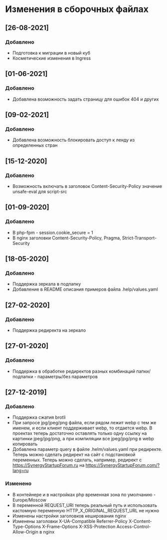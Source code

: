 # Изменения в сборочных файлах

## [26-08-2021]

### Добавлено
- Подготовка к миграции в новый куб
- Косметические изменения в Ingress

## [01-06-2021]

### Добавлено
- Добавлена возможность задать страницу для ошибок 404 и других

## [09-02-2021]

### Добавлено
- Добавлена возможность блокировать доступ к ленду из определенных стран

## [15-12-2020]

### Добавлено
- Возможность включать в заголовок Content-Security-Policy значение unsafe-eval для script-src

## [01-09-2020]

### Добавлено
- В php-fpm - session.cookie_secure = 1
- В nginx заголовки Content-Security-Policy, Pragma, Strict-Transport-Security 

## [18-05-2020]

### Добавлено
- Поддержка зеркала в подпапку
- Добавление в README описания примеров файла .help/values.yaml

## [27-02-2020]

### Добавлено
- Поддержка редиректа на зеркало

## [27-01-2020]

### Добавлено
- Поддержка в обработке редиректов разных комбинаций папки/подпапки - параметры/без параметров

## [27-12-2019]

### Добавлено
- Поддержка сжатия brotli
- При запросе jpg/jpeg/png файла, если рядом лежит webp с тем же именем, и если клиент поддерживает webp, то отдается webp. В проектах теперь достаточно оставлять только одну ссылку на картинки jpeg/jpg/png, а при компиляции все jpeg/jpg/png в webp копировать
- Добавлена параметр query в файле .helm/values.yaml при редиректе. Теперь можно сделать редирект на сайт с подстановкой переменных. Теперь можно сделать, например,  редирект с https://SynergyStartupForum.ru на https://SynergyStartupForum.com/?lang=ru

### Изменено
- В контейнере и в настройках php временная зона по умолчанию - Europe/Moscow
- В переменной REQUEST_URI теперь реальный путь и использовать кастомную переменную HTTP_X_ORIGINAL_REQUEST_URL не нужно
- Изменены настройки заголовков кеширования nginx
- Изменены заголовки X-UA-Compatible Referrer-Policy X-Content-Type-Options X-Frame-Options X-XSS-Protection Access-Control-Allow-Origin в nginx
